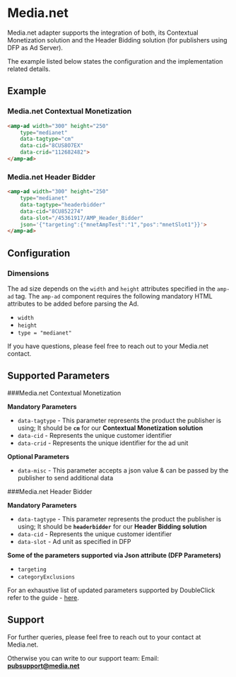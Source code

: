 <!---
Copyright 2016 The AMP HTML Authors. All Rights Reserved.

Licensed under the Apache License, Version 2.0 (the "License");
you may not use this file except in compliance with the License.
You may obtain a copy of the License at

      http://www.apache.org/licenses/LICENSE-2.0

Unless required by applicable law or agreed to in writing, software
distributed under the License is distributed on an "AS-IS" BASIS,
WITHOUT WARRANTIES OR CONDITIONS OF ANY KIND, either express or implied.
See the License for the specific language governing permissions and
limitations under the License.
-->

# Media.net

Media.net adapter supports the integration of both, its Contextual Monetization solution and the Header Bidding solution (for publishers using DFP as Ad Server). 

The example listed below states the configuration and the implementation related details.


## Example


### Media.net Contextual Monetization

``` html
<amp-ad width="300" height="250"
    type="medianet"
    data-tagtype="cm"
    data-cid="8CUS8O7EX"
    data-crid="112682482">
</amp-ad>


```

### Media.net Header Bidder 

``` html
<amp-ad width="300" height="250"
    type="medianet"
    data-tagtype="headerbidder"
    data-cid="8CU852274"
    data-slot="/45361917/AMP_Header_Bidder"
    json='{"targeting":{"mnetAmpTest":"1","pos":"mnetSlot1"}}'>
</amp-ad>

```

## Configuration

### Dimensions
 
The ad size depends on the ``width`` and ``height`` attributes specified in the ``amp-ad`` tag. The ``amp-ad`` component requires the following mandatory HTML attributes to be added before parsing the Ad.
  
 * ``width`` 
 * ``height`` 
 * ``type = "medianet"``

If you have questions, please feel free to reach out to your Media.net contact.


## Supported Parameters 

###Media.net Contextual Monetization

<strong>Mandatory Parameters</strong>
 
* ``data-tagtype`` - This parameter represents the product the publisher is using; It should be <strong>``cm``</strong> for our <strong>Contextual Monetization solution</strong>
* ``data-cid`` - Represents the unique customer identifier
* ``data-crid`` - Represents the unique identifier for the ad unit

<strong>Optional Parameters</strong>

* ``data-misc`` - This parameter accepts a json value & can be passed by the publisher to send additional data



###Media.net Header Bidder

<strong>Mandatory Parameters</strong>
 
* ``data-tagtype`` - This parameter represents the product the publisher is using; It should be <strong>``headerbidder``</strong> for our <strong>Header Bidding solution</strong>
* ``data-cid`` - Represents the unique customer identifier
* ``data-slot`` - Ad unit as specified in DFP

<strong>Some of the parameters supported via Json attribute (DFP Parameters)</strong>

* ``targeting``
* ``categoryExclusions``

For an exhaustive list of updated parameters supported by DoubleClick refer to the guide - [here](google/doubleclick.md).


## Support 
For further queries, please feel free to reach out to your contact at Media.net.

Otherwise you can write to our support team:
Email: <strong>pubsupport@media.net</strong>
